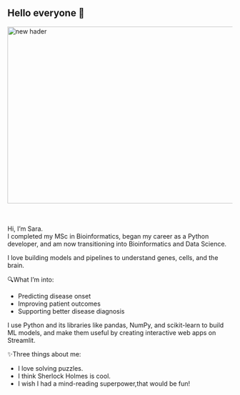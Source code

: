 ## Hello everyone 👋
<img width="1584" height="396" alt="new hader" src="https://github.com/user-attachments/assets/5394544a-8097-49a1-a9d5-ef8c9bc2ff80" />

<br><br>
Hi, I’m Sara.
<br>
I completed my MSc in Bioinformatics, began my career as a Python developer, and am now transitioning into Bioinformatics and Data Science.

I love building models and pipelines to understand genes, cells, and the brain.<br>

🔍What I’m into:
* Predicting disease onset 
* Improving patient outcomes 
* Supporting better disease diagnosis

I use Python and its libraries like pandas, NumPy, and scikit-learn to build ML models, and make them useful by creating interactive web apps on Streamlit.

✨Three things about me:
* I love solving puzzles.
* I think Sherlock Holmes is cool.
* I wish I had a mind-reading superpower,that would be fun!
